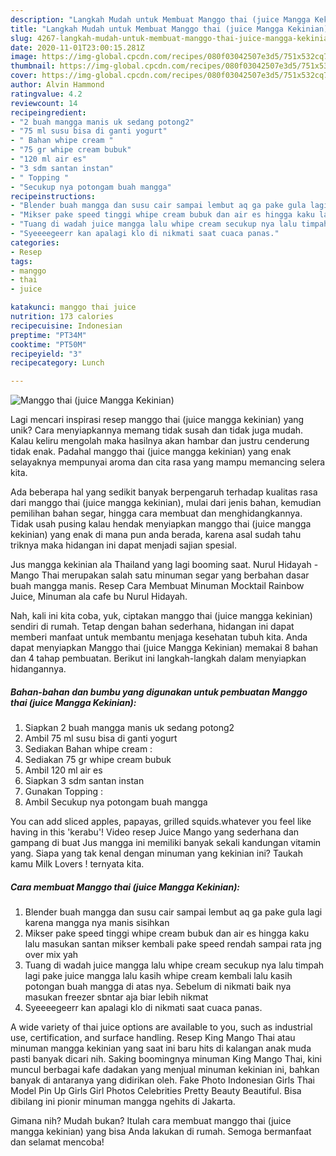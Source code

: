 ```yaml
---
description: "Langkah Mudah untuk Membuat Manggo thai (juice Mangga Kekinian), Enak Banget"
title: "Langkah Mudah untuk Membuat Manggo thai (juice Mangga Kekinian), Enak Banget"
slug: 4267-langkah-mudah-untuk-membuat-manggo-thai-juice-mangga-kekinian-enak-banget
date: 2020-11-01T23:00:15.281Z
image: https://img-global.cpcdn.com/recipes/080f03042507e3d5/751x532cq70/manggo-thai-juice-mangga-kekinian-foto-resep-utama.jpg
thumbnail: https://img-global.cpcdn.com/recipes/080f03042507e3d5/751x532cq70/manggo-thai-juice-mangga-kekinian-foto-resep-utama.jpg
cover: https://img-global.cpcdn.com/recipes/080f03042507e3d5/751x532cq70/manggo-thai-juice-mangga-kekinian-foto-resep-utama.jpg
author: Alvin Hammond
ratingvalue: 4.2
reviewcount: 14
recipeingredient:
- "2 buah mangga manis uk sedang potong2"
- "75 ml susu bisa di ganti yogurt"
- " Bahan whipe cream "
- "75 gr whipe cream bubuk"
- "120 ml air es"
- "3 sdm santan instan"
- " Topping "
- "Secukup nya potongam buah mangga"
recipeinstructions:
- "Blender buah mangga dan susu cair sampai lembut aq ga pake gula lagi karena mangga nya manis sisihkan"
- "Mikser pake speed tinggi whipe cream bubuk dan air es hingga kaku lalu masukan santan mikser kembali pake speed rendah sampai rata jng over mix yah"
- "Tuang di wadah juice mangga lalu whipe cream secukup nya lalu timpah lagi pake juice mangga lalu kasih whipe cream kembali lalu kasih potongan buah mangga di atas nya. Sebelum di nikmati baik nya masukan freezer sbntar aja biar lebih nikmat"
- "Syeeeegeerr kan apalagi klo di nikmati saat cuaca panas."
categories:
- Resep
tags:
- manggo
- thai
- juice

katakunci: manggo thai juice 
nutrition: 173 calories
recipecuisine: Indonesian
preptime: "PT34M"
cooktime: "PT50M"
recipeyield: "3"
recipecategory: Lunch

---
```



![Manggo thai (juice Mangga Kekinian)](https://img-global.cpcdn.com/recipes/080f03042507e3d5/751x532cq70/manggo-thai-juice-mangga-kekinian-foto-resep-utama.jpg)

Lagi mencari inspirasi resep manggo thai (juice mangga kekinian) yang unik? Cara menyiapkannya memang tidak susah dan tidak juga mudah. Kalau keliru mengolah maka hasilnya akan hambar dan justru cenderung tidak enak. Padahal manggo thai (juice mangga kekinian) yang enak selayaknya mempunyai aroma dan cita rasa yang mampu memancing selera kita.

Ada beberapa hal yang sedikit banyak berpengaruh terhadap kualitas rasa dari manggo thai (juice mangga kekinian), mulai dari jenis bahan, kemudian pemilihan bahan segar, hingga cara membuat dan menghidangkannya. Tidak usah pusing kalau hendak menyiapkan manggo thai (juice mangga kekinian) yang enak di mana pun anda berada, karena asal sudah tahu triknya maka hidangan ini dapat menjadi sajian spesial.

Jus mangga kekinian ala Thailand yang lagi booming saat. Nurul Hidayah - Mango Thai merupakan salah satu minuman segar yang berbahan dasar buah mangga manis. Resep Cara Membuat Minuman Mocktail Rainbow Juice, Minuman ala cafe bu Nurul Hidayah.


Nah, kali ini kita coba, yuk, ciptakan manggo thai (juice mangga kekinian) sendiri di rumah. Tetap dengan bahan sederhana, hidangan ini dapat memberi manfaat untuk membantu menjaga kesehatan tubuh kita. Anda dapat menyiapkan Manggo thai (juice Mangga Kekinian) memakai 8 bahan dan 4 tahap pembuatan. Berikut ini langkah-langkah dalam menyiapkan hidangannya.

<!--inarticleads1-->

##### Bahan-bahan dan bumbu yang digunakan untuk pembuatan Manggo thai (juice Mangga Kekinian):

1. Siapkan 2 buah mangga manis uk sedang potong2
1. Ambil 75 ml susu bisa di ganti yogurt
1. Sediakan  Bahan whipe cream :
1. Sediakan 75 gr whipe cream bubuk
1. Ambil 120 ml air es
1. Siapkan 3 sdm santan instan
1. Gunakan  Topping :
1. Ambil Secukup nya potongam buah mangga


You can add sliced apples, papayas, grilled squids.whatever you feel like having in this &#39;kerabu&#39;! Video resep Juice Mango yang sederhana dan gampang di buat Jus mangga ini memiliki banyak sekali kandungan vitamin yang. Siapa yang tak kenal dengan minuman yang kekinian ini? Taukah kamu Milk Lovers ! ternyata kita. 

<!--inarticleads2-->

##### Cara membuat Manggo thai (juice Mangga Kekinian):

1. Blender buah mangga dan susu cair sampai lembut aq ga pake gula lagi karena mangga nya manis sisihkan
1. Mikser pake speed tinggi whipe cream bubuk dan air es hingga kaku lalu masukan santan mikser kembali pake speed rendah sampai rata jng over mix yah
1. Tuang di wadah juice mangga lalu whipe cream secukup nya lalu timpah lagi pake juice mangga lalu kasih whipe cream kembali lalu kasih potongan buah mangga di atas nya. Sebelum di nikmati baik nya masukan freezer sbntar aja biar lebih nikmat
1. Syeeeegeerr kan apalagi klo di nikmati saat cuaca panas.


A wide variety of thai juice options are available to you, such as industrial use, certification, and surface handling. Resep King Mango Thai atau minuman mangga kekinian yang saat ini baru hits di kalangan anak muda pasti banyak dicari nih. Saking boomingnya minuman King Mango Thai, kini muncul berbagai kafe dadakan yang menjual minuman kekinian ini, bahkan banyak di antaranya yang didirikan oleh. Fake Photo Indonesian Girls Thai Model Pin Up Girls Girl Photos Celebrities Pretty Beauty Beautiful. Bisa dibilang ini pionir minuman mangga ngehits di Jakarta. 

Gimana nih? Mudah bukan? Itulah cara membuat manggo thai (juice mangga kekinian) yang bisa Anda lakukan di rumah. Semoga bermanfaat dan selamat mencoba!

